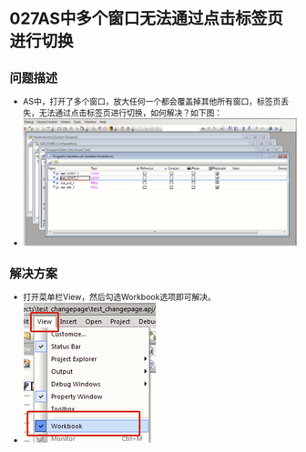 # 027AS中多个窗口无法通过点击标签页进行切换
## 问题描述
- AS中，打开了多个窗口，放大任何一个都会覆盖掉其他所有窗口，标签页丢失，无法通过点击标签页进行切换，如何解决？如下图：
- ![Img](FILES/027AS中多个窗口无法通过点击标签页进行切换.md/img-20220615165912.png)

## 解决方案
- 打开菜单栏View，然后勾选Workbook选项即可解决。
- ![Img](FILES/027AS中多个窗口无法通过点击标签页进行切换.md/img-20220615165941.png)
